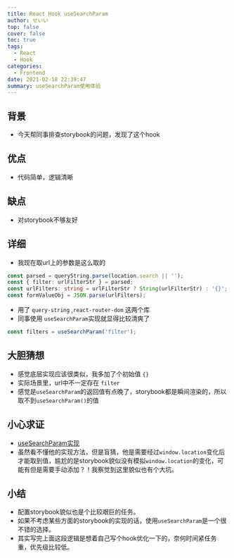 ```yaml
---
title: React Hook useSearchParam
author: せいい
top: false
cover: false
toc: true
tags:
  - React
  - Hook
categories:
  - Frontend
date: 2021-02-18 22:39:47
summary: useSearchParam使用体验
---
```


## 背景
* 今天帮同事排查storybook的问题，发现了这个hook

## 优点
* 代码简单，逻辑清晰

## 缺点
* 对storybook不够友好

## 详细
* 我现在取url上的参数是这么取的
```TypeScript
const parsed = queryString.parse(location.search || '');
const { filter: urlFilterStr } = parsed;
const urlFilters: string = urlFilterStr ? String(urlFilterStr) : '{}';
const formValueObj = JSON.parse(urlFilters);
```
  * 用了 `query-string` ,`react-router-dom` 这两个库
* 同事使用 `useSearchParam`实现就显得比较清爽了

```TypeScript
const filters = useSearchParam('filter');

```

## 大胆猜想
* 感觉底层实现应该很类似，我多加了个初始值 `{}`
* 实际场景里，url中不一定存在 `filter`
* 感觉是`useSearchParam`的返回值有点晚了，storybook都是瞬间渲染的，所以取不到`useSearchParam()`的值

## 小心求证
* [useSearchParam实现](https://github.com/streamich/react-use/blob/master/src/useSearchParam.ts)
* 虽然看不懂他的实现方法，但是盲猜，他是需要经过`window.location`变化后才能取到值，尴尬的是storybook貌似没有模拟`window.location`的变化，可能有但是需要手动添加？！我察觉到这里貌似也有个大坑。

## 小结
* 配置storybook貌似也是个比较艰巨的任务。
* 如果不考虑某些方面的storybook的实现的话，使用`useSearchParam`是一个很不错的选择。
* 其实写完上面这段逻辑是想着自己写个hook优化一下的，奈何时间紧任务重，优先级比较低。
